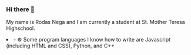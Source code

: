 ### Hi there 👋

My name is Rodas Nega and I am currently a student at St. Mother Teresa Highschool.

<li>
- ⚙️ Some program languages I know how to write are Javascript (including HTML and CSS), Python, and C++
</li>

